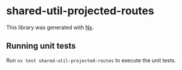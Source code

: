 # shared-util-projected-routes

This library was generated with [Nx](https://nx.dev).

## Running unit tests

Run `nx test shared-util-projected-routes` to execute the unit tests.
